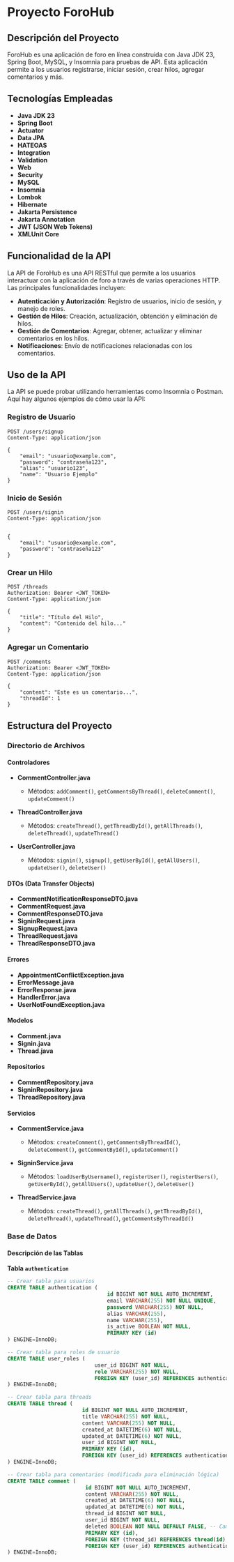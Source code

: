 # Proyecto ForoHub

## Descripción del Proyecto

ForoHub es una aplicación de foro en línea construida con Java JDK 23, Spring Boot, MySQL, y Insomnia para pruebas de API. Esta aplicación permite a los usuarios registrarse, iniciar sesión, crear hilos, agregar comentarios y más.

## Tecnologías Empleadas

- **Java JDK 23**
- **Spring Boot**
- **Actuator**
- **Data JPA**
- **HATEOAS**
- **Integration**
- **Validation**
- **Web**
- **Security**
- **MySQL**
- **Insomnia**
- **Lombok**
- **Hibernate**
- **Jakarta Persistence**
- **Jakarta Annotation**
- **JWT (JSON Web Tokens)**
- **XMLUnit Core**

## Funcionalidad de la API

La API de ForoHub es una API RESTful que permite a los usuarios interactuar con la aplicación de foro a través de varias operaciones HTTP. Las principales funcionalidades incluyen:

- **Autenticación y Autorización**: Registro de usuarios, inicio de sesión, y manejo de roles.
- **Gestión de Hilos**: Creación, actualización, obtención y eliminación de hilos.
- **Gestión de Comentarios**: Agregar, obtener, actualizar y eliminar comentarios en los hilos.
- **Notificaciones**: Envío de notificaciones relacionadas con los comentarios.

## Uso de la API

La API se puede probar utilizando herramientas como Insomnia o Postman. Aquí hay algunos ejemplos de cómo usar la API:

### Registro de Usuario

```http
POST /users/signup
Content-Type: application/json

{
    "email": "usuario@example.com",
    "password": "contraseña123",
    "alias": "usuario123",
    "name": "Usuario Ejemplo"
}
```

### Inicio de Sesión

```http
POST /users/signin
Content-Type: application/json


{
    "email": "usuario@example.com",
    "password": "contraseña123"
}
```
### Crear un Hilo

```http
POST /threads
Authorization: Bearer <JWT_TOKEN>
Content-Type: application/json

{
    "title": "Título del Hilo",
    "content": "Contenido del hilo..."
}
```

### Agregar un Comentario

```http
POST /comments
Authorization: Bearer <JWT_TOKEN>
Content-Type: application/json

{
    "content": "Este es un comentario...",
    "threadId": 1
}
```

## Estructura del Proyecto

### Directorio de Archivos

#### Controladores

- **CommentController.java**
    - Métodos: `addComment()`, `getCommentsByThread()`, `deleteComment()`, `updateComment()`

- **ThreadController.java**
    - Métodos: `createThread()`, `getThreadById()`, `getAllThreads()`, `deleteThread()`, `updateThread()`

- **UserController.java**
    - Métodos: `signin()`, `signup()`, `getUserById()`, `getAllUsers()`, `updateUser()`, `deleteUser()`

#### DTOs (Data Transfer Objects)

- **CommentNotificationResponseDTO.java**
- **CommentRequest.java**
- **CommentResponseDTO.java**
- **SigninRequest.java**
- **SignupRequest.java**
- **ThreadRequest.java**
- **ThreadResponseDTO.java**

#### Errores

- **AppointmentConflictException.java**
- **ErrorMessage.java**
- **ErrorResponse.java**
- **HandlerError.java**
- **UserNotFoundException.java**

#### Modelos

- **Comment.java**
- **Signin.java**
- **Thread.java**

#### Repositorios

- **CommentRepository.java**
- **SigninRepository.java**
- **ThreadRepository.java**

#### Servicios

- **CommentService.java**
    - Métodos: `createComment()`, `getCommentsByThreadId()`, `deleteComment()`, `getCommentById()`, `updateComment()`

- **SigninService.java**
    - Métodos: `loadUserByUsername()`, `registerUser()`, `registerUsers()`, `getUserById()`, `getAllUsers()`, `updateUser()`, `deleteUser()`

- **ThreadService.java**
    - Métodos: `createThread()`, `getAllThreads()`, `getThreadById()`, `deleteThread()`, `updateThread()`, `getCommentsByThreadId()`

### Base de Datos

#### Descripción de las Tablas

**Tabla `authentication`**
```sql
-- Crear tabla para usuarios
CREATE TABLE authentication (
                                id BIGINT NOT NULL AUTO_INCREMENT,
                                email VARCHAR(255) NOT NULL UNIQUE,
                                password VARCHAR(255) NOT NULL,
                                alias VARCHAR(255),
                                name VARCHAR(255),
                                is_active BOOLEAN NOT NULL,
                                PRIMARY KEY (id)
) ENGINE=InnoDB;

-- Crear tabla para roles de usuario
CREATE TABLE user_roles (
                            user_id BIGINT NOT NULL,
                            role VARCHAR(255) NOT NULL,
                            FOREIGN KEY (user_id) REFERENCES authentication(id)
) ENGINE=InnoDB;

-- Crear tabla para threads
CREATE TABLE thread (
                        id BIGINT NOT NULL AUTO_INCREMENT,
                        title VARCHAR(255) NOT NULL,
                        content VARCHAR(255) NOT NULL,
                        created_at DATETIME(6) NOT NULL,
                        updated_at DATETIME(6) NOT NULL,
                        user_id BIGINT NOT NULL,
                        PRIMARY KEY (id),
                        FOREIGN KEY (user_id) REFERENCES authentication(id)
) ENGINE=InnoDB;

-- Crear tabla para comentarios (modificada para eliminación lógica)
CREATE TABLE comment (
                         id BIGINT NOT NULL AUTO_INCREMENT,
                         content VARCHAR(255) NOT NULL,
                         created_at DATETIME(6) NOT NULL,
                         updated_at DATETIME(6) NOT NULL,
                         thread_id BIGINT NOT NULL,
                         user_id BIGINT NOT NULL,
                         deleted BOOLEAN NOT NULL DEFAULT FALSE, -- Campo para eliminación lógica
                         PRIMARY KEY (id),
                         FOREIGN KEY (thread_id) REFERENCES thread(id),
                         FOREIGN KEY (user_id) REFERENCES authentication(id)
) ENGINE=InnoDB;


```
